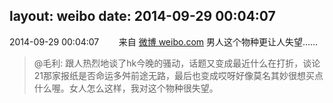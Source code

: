 layout: weibo
date: 2014-09-29 00:04:07
---
2014-09-29 00:04:07  &nbsp;&nbsp;&nbsp;&nbsp;&nbsp;&nbsp; 来自 <a href="http://weibo.com/" rel="nofollow">微博 weibo.com</a>
男人这个物种更让人失望……
>  @毛利: 跟人热烈地谈了hk今晚的骚动，话题又变成最近什么在打折，谈论21那家报纸是否命运多舛前途无路，最后也变成哎呀好像莫名其妙很想买点什么喔。女人怎么这样，我对这个物种很失望。 ​​​
